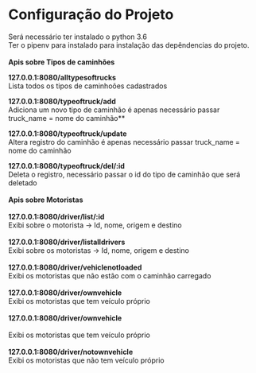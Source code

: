 # Configuração do Projeto #

Será necessário ter instalado o python 3.6
<br />
Ter o pipenv para instalado para instalação das depêndencias do projeto.
<br />
<br />
**Apis sobre Tipos de caminhões**

**127.0.0.1:8080/alltypesoftrucks**
<br />
Lista todos os tipos de caminhoões cadastrados

**127.0.0.1:8080/typeoftruck/add**
<br />
Adiciona um novo tipo de caminhão é apenas necessário passar truck_name = nome do caminhão**

**127.0.0.1:8080/typeoftruck/update**
<br />
Altera registro do caminhão é apenas necessário passar truck_name = nome do caminhão

**127.0.0.1:8080/typeoftruck/del/:id**
<br />
Deleta o registro, necessário passar o id do tipo de caminhão que será deletado
<br />
<br />
**Apis sobre Motoristas**
<br />
<br />
**127.0.0.1:8080/driver/list/:id**
<br />
Exibi sobre o motorista -> Id, nome, origem e destino
<br />
<br />
**127.0.0.1:8080/driver/listalldrivers**
<br />
Exibi sobre os motoristas -> Id, nome, origem e destino
<br />
<br />
**127.0.0.1:8080/driver/vehiclenotloaded**
<br />
Exibi os motoristas que não estão com o caminhão carregado
<br />
<br />
**127.0.0.1:8080/driver/ownvehicle**
<br />
Exibi os motoristas que tem veículo próprio
<br />
<br />
**127.0.0.1:8080/driver/ownvehicle**
<br />
<br />
Exibi os motoristas que tem veículo próprio
<br />
<br />
**127.0.0.1:8080/driver/notownvehicle**
<br />
Exibi os motoristas que não tem veículo próprio

